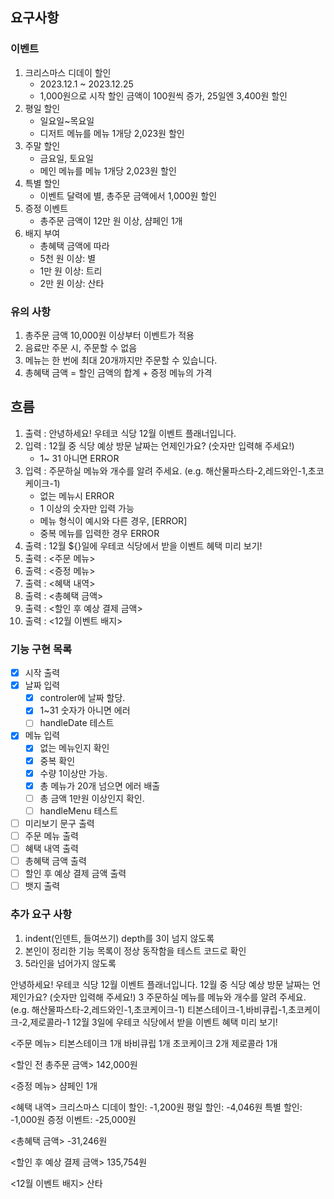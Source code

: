 ## 요구사항

### 이벤트

1. 크리스마스 디데이 할인
   - 2023.12.1 ~ 2023.12.25
   - 1,000원으로 시작 할인 금액이 100원씩 증가, 25일엔 3,400원 할인
2. 평일 할인
   - 일요일~목요일
   - 디저트 메뉴를 메뉴 1개당 2,023원 할인
3. 주말 할인
   - 금요일, 토요일
   - 메인 메뉴를 메뉴 1개당 2,023원 할인
4. 특별 할인
   - 이벤트 달력에 별, 총주문 금액에서 1,000원 할인
5. 증정 이벤트
   - 총주문 금액이 12만 원 이상, 샴페인 1개
6. 배지 부여
   - 총혜택 금액에 따라
   - 5천 원 이상: 별
   - 1만 원 이상: 트리
   - 2만 원 이상: 산타

### 유의 사항

1. 총주문 금액 10,000원 이상부터 이벤트가 적용
2. 음료만 주문 시, 주문할 수 없음
3. 메뉴는 한 번에 최대 20개까지만 주문할 수 있습니다.
4. 총혜택 금액 = 할인 금액의 합계 + 증정 메뉴의 가격

## 흐름

1. 출력 : 안녕하세요! 우테코 식당 12월 이벤트 플래너입니다.
2. 입력 : 12월 중 식당 예상 방문 날짜는 언제인가요? (숫자만 입력해 주세요!)
   - 1~ 31 아니면 ERROR
3. 입력 : 주문하실 메뉴와 개수를 알려 주세요. (e.g. 해산물파스타-2,레드와인-1,초코케이크-1)
   - 없는 메뉴시 ERROR
   - 1 이상의 숫자만 입력 가능
   - 메뉴 형식이 예시와 다른 경우, [ERROR]
   - 중복 메뉴를 입력한 경우 ERROR
4. 출력 : 12월 ${}일에 우테코 식당에서 받을 이벤트 혜택 미리 보기!
5. 출력 : <주문 메뉴>
6. 출력 : <증정 메뉴>
7. 출력 : <혜택 내역>
8. 출력 : <총혜택 금액>
9. 출력 : <할인 후 예상 결제 금액>
10. 출력 : <12월 이벤트 배지>

### 기능 구현 목록

- [x] 시작 출력
- [x] 날짜 입력
  - [x] controler에 날짜 할당.
  - [x] 1~31 숫자가 아니면 에러
  - [ ] handleDate 테스트
- [x] 메뉴 입력
  - [x] 없는 메뉴인지 확인
  - [x] 중복 확인
  - [x] 수량 1이상만 가능.
  - [x] 총 메뉴가 20개 넘으면 에러 배출
  - [ ] 총 금액 1만원 이상인지 확인.
  - [ ] handleMenu 테스트
- [ ] 미리보기 문구 출력
- [ ] 주문 메뉴 출력
- [ ] 혜택 내역 출력
- [ ] 총혜택 금액 출력
- [ ] 할인 후 예상 결제 금액 출력
- [ ] 뱃지 출력

### 추가 요구 사항

1. indent(인덴트, 들여쓰기) depth를 3이 넘지 않도록
2. 본인이 정리한 기능 목록이 정상 동작함을 테스트 코드로 확인
3. 5라인을 넘어가지 않도록

안녕하세요! 우테코 식당 12월 이벤트 플래너입니다.
12월 중 식당 예상 방문 날짜는 언제인가요? (숫자만 입력해 주세요!)
3
주문하실 메뉴를 메뉴와 개수를 알려 주세요. (e.g. 해산물파스타-2,레드와인-1,초코케이크-1)
티본스테이크-1,바비큐립-1,초코케이크-2,제로콜라-1
12월 3일에 우테코 식당에서 받을 이벤트 혜택 미리 보기!

<주문 메뉴>
티본스테이크 1개
바비큐립 1개
초코케이크 2개
제로콜라 1개

<할인 전 총주문 금액>
142,000원

<증정 메뉴>
샴페인 1개

<혜택 내역>
크리스마스 디데이 할인: -1,200원
평일 할인: -4,046원
특별 할인: -1,000원
증정 이벤트: -25,000원

<총혜택 금액>
-31,246원

<할인 후 예상 결제 금액>
135,754원

<12월 이벤트 배지>
산타
